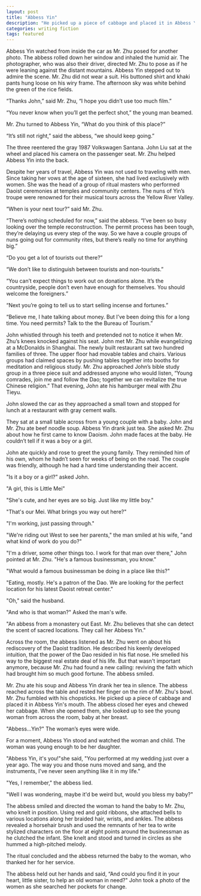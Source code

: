 ```yaml
---
layout: post
title: "Abbess Yin"
description: "He picked up a piece of cabbage and placed it in Abbess Yin's mouth."
categories: writing fiction
tags: featured
---
```


Abbess Yin watched from inside the car as Mr. Zhu posed for another photo. The abbess rolled down her window and inhaled the humid air. The photographer, who was also their driver, directed Mr. Zhu to pose as if he were leaning against the distant mountains. Abbess Yin stepped out to admire the scene. Mr. Zhu did not wear a suit. His buttoned shirt and khaki pants hung loose on his wiry frame. The afternoon sky was white behind the green of the rice fields.

“Thanks John,” said Mr. Zhu, “I hope you didn’t use too much film.”

“You never know when you’ll get the perfect shot,” the young man beamed.

Mr. Zhu turned to Abbess Yin, “What do you think of this place?”

“It’s still not right,” said the abbess, “we should keep going.”

The three reentered the gray 1987 Volkswagen Santana. John Liu sat at the wheel and placed his camera on the passenger seat. Mr. Zhu helped Abbess Yin into the back.

Despite her years of travel, Abbess Yin was not used to traveling with men. Since taking her vows at the age of sixteen, she had lived exclusively with women. She was the head of a group of ritual masters who performed Daoist ceremonies at temples and community centers. The nuns of Yin’s troupe were renowned for their musical tours across the Yellow River Valley.

“When is your next tour?” said Mr. Zhu.

“There’s nothing scheduled for now,” said the abbess. “I’ve been so busy looking over the temple reconstruction. The permit process has been tough, they’re delaying us every step of the way. So we have a couple groups of nuns going out for community rites, but there’s really no time for anything big.”

“Do you get a lot of tourists out there?”

“We don’t like to distinguish between tourists and non-tourists.”

“You can’t expect things to work out on donations alone. It’s the countryside, people don’t even have enough for themselves. You should welcome the foreigners.”

“Next you’re going to tell us to start selling incense and fortunes.”

“Believe me, I hate talking about money. But I’ve been doing this for a long time. You need permits? Talk to the the Bureau of Tourism.”

John whistled through his teeth and pretended not to notice it when Mr. Zhu’s knees knocked against his seat. John met Mr. Zhu while evangelizing at a McDonalds in Shanghai. The newly built restaurant sat two hundred families of three. The upper floor had movable tables and chairs. Various groups had claimed spaces by pushing tables together into booths for meditation and religious study. Mr. Zhu approached John’s bible study group in a three piece suit and addressed anyone who would listen, “Young comrades, join me and follow the Dao; together we can revitalize the true Chinese religion.” That evening, John ate his hamburger meal with Zhu Tieyu.

John slowed the car as they approached a small town and stopped for lunch at a restaurant with gray cement walls.

They sat at a small table across from a young couple with a baby. John and Mr. Zhu ate beef noodle soup. Abbess Yin drank just tea. She asked Mr. Zhu about how he first came to know Daoism. John made faces at the baby. He couldn’t tell if it was a boy or a girl.

John ate quickly and rose to greet the young family. They reminded him of his own, whom he hadn’t seen for weeks of being on the road. The couple was friendly, although he had a hard time understanding their accent.

"Is it a boy or a girl?” asked John.

"A girl, this is Little Mei"

"She's cute, and her eyes are so big. Just like my little boy."

"That's our Mei. What brings you way out here?"

"I'm working, just passing through."

"We're riding out West to see her parents," the man smiled at his wife, "and what kind of work do you do?"

"I'm a driver, some other things too. I work for that man over there," John pointed at Mr. Zhu. "He's a famous businessman, you know."

"What would a famous businessman be doing in a place like this?"

"Eating, mostly. He's a patron of the Dao. We are looking for the perfect location for his latest Daoist retreat center."

"Oh," said the husband.

"And who is that woman?" Asked the man's wife.

"An abbess from a monastery out East. Mr. Zhu believes that she can detect the scent of sacred locations. They call her Abbess Yin."

Across the room, the abbess listened as Mr. Zhu went on about his rediscovery of the Daoist tradition. He described his keenly developed intuition, that the power of the Dao resided in his flat nose. He smelled his way to the biggest real estate deal of his life. But that wasn't important anymore, because Mr. Zhu had found a new calling: reviving the faith which had brought him so much good fortune. The abbess smiled.

Mr. Zhu ate his soup and Abbess Yin drank her tea in silence. The abbess reached across the table and rested her finger on the rim of Mr. Zhu's bowl. Mr. Zhu fumbled with his chopsticks. He picked up a piece of cabbage and placed it in Abbess Yin's mouth. The abbess closed her eyes and chewed her cabbage. When she opened them, she looked up to see the young woman from across the room, baby at her breast.

"Abbess...Yin?" The woman’s eyes were wide.

For a moment, Abbess Yin stood and watched the woman and child. The woman was young enough to be her daughter.

"Abbess Yin, it's you!"she said, "You performed at my wedding just over a year ago. The way you and those nuns moved and sang, and the instruments, I've never seen anything like it in my life."

"Yes, I remember," the abbess lied.

"Well I was wondering, maybe it'd be weird but, would you bless my baby?"

The abbess smiled and directed the woman to hand the baby to Mr. Zhu, who knelt in position.
Using red and gold ribbons, she attached bells to various locations along her braided hair, wrists, and ankles. The abbess revealed a horsehair brush and used the remnants of her tea to write stylized characters on the floor at eight points around the businessman as he clutched the infant. She knelt and stood and turned in circles as she hummed a high-pitched melody.

The ritual concluded and the abbess returned the baby to the woman, who thanked her for her service.

The abbess held out her hands and said, “And could you find it in your heart, little sister, to help an old woman in need?" John took a photo of the women as she searched her pockets for change.

